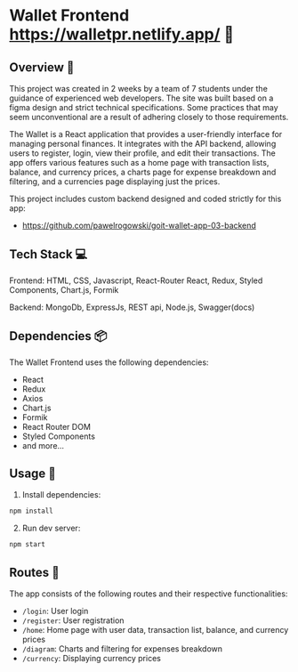 # Wallet Frontend  https://walletpr.netlify.app/ 🏦

## Overview 📝

This project was created in 2 weeks by a team of 7 students under the guidance of experienced web developers.
The site was built based on a figma design and strict technical specifications.
Some practices that may seem unconventional are a result of adhering closely to those requirements.

The Wallet is a React application that provides a user-friendly interface for managing personal
finances. It integrates with the API backend, allowing users to register, login, view their profile,
and edit their transactions. The app offers various features such as a home page with transaction
lists, balance, and currency prices, a charts page for expense breakdown and filtering, and a
currencies page displaying just the prices.

This project includes custom backend designed and coded strictly for this app:
- https://github.com/pawelrogowski/goit-wallet-app-03-backend

## Tech Stack 💻

Frontend: HTML, CSS, Javascript, React-Router React, Redux, Styled Components, Chart.js, Formik
 
Backend: MongoDb, ExpressJs, REST api, Node.js, Swagger(docs)

## Dependencies 📦

The Wallet Frontend uses the following dependencies:

- React
- Redux
- Axios
- Chart.js
- Formik
- React Router DOM
- Styled Components
- and more...

## Usage 🚀

1. Install dependencies:

```bash
npm install
```

2. Run dev server:

```bash
npm start
```

## Routes 📄

The app consists of the following routes and their respective functionalities:

- `/login`: User login
- `/register`: User registration
- `/home`: Home page with user data, transaction list, balance, and currency prices
- `/diagram`: Charts and filtering for expenses breakdown
- `/currency`: Displaying currency prices
